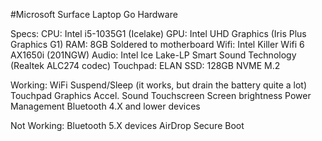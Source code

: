 #Microsoft Surface Laptop Go Hardware

  Specs:
    CPU: Intel i5-1035G1 (Icelake)
    GPU: Intel UHD Graphics (Iris Plus Graphics G1)
    RAM: 8GB Soldered to motherboard
    Wifi: Intel Killer Wifi 6 AX1650i (201NGW)
    Audio: Intel Ice Lake-LP Smart Sound Technology (Realtek ALC274 codec)
    Touchpad: ELAN
    SSD: 128GB NVME M.2

  Working:
    WiFi
    Suspend/Sleep (it works, but drain the battery quite a lot)
    Touchpad
    Graphics Accel.
    Sound
    Touchscreen
    Screen brightness
    Power Management
    Bluetooth 4.X and lower devices

  Not Working:
    Bluetooth 5.X devices
    AirDrop
    Secure Boot
